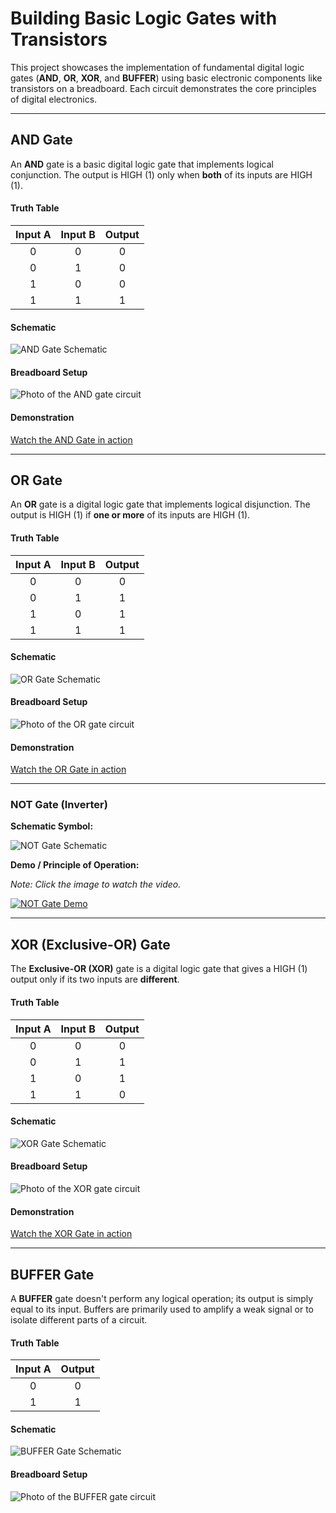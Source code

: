# Building Basic Logic Gates with Transistors

This project showcases the implementation of fundamental digital logic gates (**AND**, **OR**, **XOR**, and **BUFFER**) using basic electronic components like transistors on a breadboard. Each circuit demonstrates the core principles of digital electronics.

---

## AND Gate

An **AND** gate is a basic digital logic gate that implements logical conjunction. The output is HIGH (1) only when **both** of its inputs are HIGH (1).

#### Truth Table

| Input A | Input B | Output |
| :-----: | :-----: | :----: |
|    0    |    0    |   0    |
|    0    |    1    |   0    |
|    1    |    0    |   0    |
|    1    |    1    |   1    |

#### Schematic
![AND Gate Schematic](./and-schematic.jpeg)

#### Breadboard Setup
![Photo of the AND gate circuit](./and.png)

#### Demonstration
[Watch the AND Gate in action](./and.mp4)

---

## OR Gate

An **OR** gate is a digital logic gate that implements logical disjunction. The output is HIGH (1) if **one or more** of its inputs are HIGH (1).

#### Truth Table

| Input A | Input B | Output |
| :-----: | :-----: | :----: |
|    0    |    0    |   0    |
|    0    |    1    |   1    |
|    1    |    0    |   1    |
|    1    |    1    |   1    |

#### Schematic
![OR Gate Schematic](./or-schematic.jpeg)

#### Breadboard Setup
![Photo of the OR gate circuit](./or.png)

#### Demonstration
[Watch the OR Gate in action](./or.mp4)

---

### NOT Gate (Inverter)

**Schematic Symbol:**

![NOT Gate Schematic](not-schematic.png)

**Demo / Principle of Operation:**

*Note: Click the image to watch the video.*

[![NOT Gate Demo](not.png)](not.mp4)

---

## XOR (Exclusive-OR) Gate

The **Exclusive-OR (XOR)** gate is a digital logic gate that gives a HIGH (1) output only if its two inputs are **different**.

#### Truth Table

| Input A | Input B | Output |
| :-----: | :-----: | :----: |
|    0    |    0    |   0    |
|    0    |    1    |   1    |
|    1    |    0    |   1    |
|    1    |    1    |   0    |

#### Schematic
![XOR Gate Schematic](./xor-schematic.png)

#### Breadboard Setup
![Photo of the XOR gate circuit](./xor.png)

#### Demonstration
[Watch the XOR Gate in action](./xor.mp4)

---

## BUFFER Gate

A **BUFFER** gate doesn't perform any logical operation; its output is simply equal to its input. Buffers are primarily used to amplify a weak signal or to isolate different parts of a circuit.

#### Truth Table

| Input A | Output |
| :-----: | :----: |
|    0    |   0    |
|    1    |   1    |

#### Schematic
![BUFFER Gate Schematic](./buffer-schematic.jpeg)

#### Breadboard Setup
![Photo of the BUFFER gate circuit](./buffer.jpeg)
